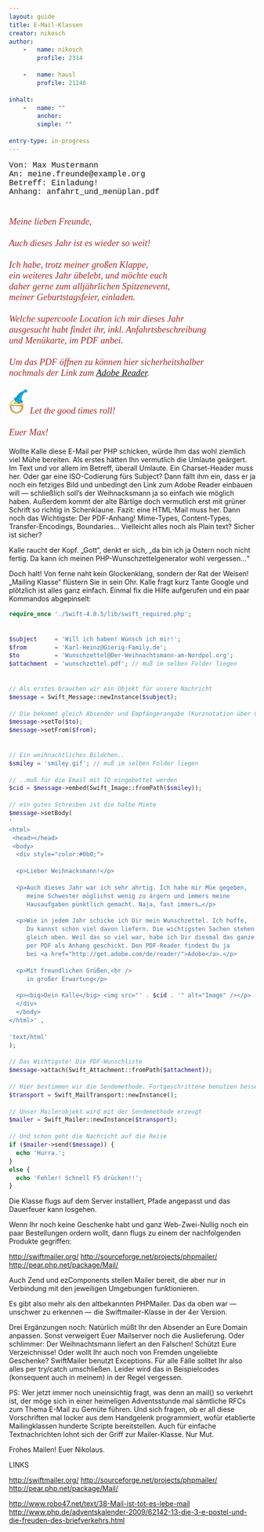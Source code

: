 ```yaml
---
layout: guide
title: E-Mail-Klassen
creator: nikosch
author:
    -   name: nikosch
        profile: 2314

    -   name: hausl
        profile: 21246

inhalt:
    -   name: ""
        anchor: 
        simple: ""

entry-type: in-progress
---
```


<p style="font-size: 12pt; font-family: Courier New, Consolas">
    Von: Max Mustermann<br>
	An: meine.freunde@example.org<br>
	Betreff: Einladung!<br>
	Anhang: anfahrt_und_menüplan.pdf<br>
</p>
<p style="color: brown; font-size: 14pt; font-family: Georgia, Calibri"><i>
<br>
	Meine lieben Freunde,<br>
	<br>
	Auch dieses Jahr ist es wieder so weit!<br> 
	<br>
	Ich habe, trotz meiner großen Klappe,<br> 
    ein weiteres Jahr übelebt, und möchte euch<br>
    daher gerne zum alljährlichen Spitzenevent, <br>
	meiner Geburtstagsfeier, einladen.<br> 
	<br>
	Welche supercoole Location ich mir dieses Jahr<br>
	ausgesucht habt findet ihr, inkl. Anfahrtsbeschreibung<br>
	und Menükarte, im PDF anbei.<br> 
	<br>
	Um das PDF öffnen zu können hier sicherheitshalber<br> 
	nochmals der Link zum <a href="http://get.adobe.com/de/reader/" target="_blank" rel="nofollow">Adobe Reader</a>. 
	<br> 
    <br>
	<img src="images/party_smiley.png" alt="party smiley"> Let the good times roll! 
	<br>
	<br>
	Euer Max!
</i></p>


Wollte Kalle diese E-Mail per PHP schicken, würde Ihm das wohl ziemlich viel Mühe bereiten. Als erstes hätten Ihn vermutlich die Umlaute geärgert. Im Text und vor allem im Betreff, überall Umlaute. Ein Charset-Header muss her. Oder gar eine ISO-Codierung fürs Subject? Dann fällt ihm ein, dass er ja noch ein fetziges Bild und unbedingt den Link zum Adobe Reader einbauen will ― schließlich soll’s der Weihnacksmann ja so einfach wie möglich haben. Außerdem kommt der alte Bärtige doch vermutlich erst mit grüner Schrift so richtig in Schenklaune. Fazit: eine HTML-Mail muss her. Dann noch das Wichtigste: Der PDF-Anhang! 
Mime-Types, Content-Types, Transfer-Encodings, Boundaries… Vielleicht alles noch als Plain text? Sicher ist sicher?

Kalle raucht der Kopf. „Gott“, denkt er sich, „da bin ich ja Ostern noch nicht fertig. Da kann ich meinen PHP-Wunschzettelgenerator wohl vergessen…“

Doch halt! Von ferne naht kein Glockenklang, sondern der Rat der Weisen! „Mailing Klasse“ flüstern Sie in sein Ohr. Kalle fragt kurz Tante Google und plötzlich ist alles ganz einfach. Einmal fix die Hilfe aufgerufen und ein paar Kommandos abgepinselt:


~~~ php
require_once './Swift-4.0.5/lib/swift_required.php'; 


$subject     = 'Will ich haben! Wünsch ich mir!'; 
$from        = 'Karl-Heinz@Gierig-Family.de'; 
$to          = 'Wunschzettel@Der-Weihnachtsmann-am-Nordpol.org'; 
$attachment  = 'wunschzettel.pdf'; // muß im selben Folder liegen 


// Als erstes brauchen wir ein Objekt für unsere Nachricht 
$message = Swift_Message::newInstance($subject); 

// Die bekommt gleich Absender und Empfängerangabe (Kurznotation über Queuing geht auch) 
$message->setTo($to); 
$message->setFrom($from); 


// Ein weihnachtliches Bildchen.. 
$smiley = 'smiley.gif'; // muß im selben Folder liegen 

// ..muß für die Email mit ID eingebettet werden 
$cid = $message->embed(Swift_Image::fromPath($smiley)); 

// ein gutes Schreiben ist die halbe Miete 
$message->setBody( 
' 
<html> 
 <head></head> 
 <body> 
  <div style="color:#0b0;"> 

  <p>Lieber Weihnacksmann!</p> 

  <p>Auch dieses Jahr war ich sehr ahrtig. Ich habe mir Müe gegeben, 
     meine Schwester möglichst wenig zu ärgern und immers meine 
     Hausaufgaben pünktlich gemacht. Naja, fast immers…</p> 

  <p>Wie in jedem Jahr schicke ich Dir mein Wunschzettel. Ich hoffe, 
     Du kannst schön viel davon liefern. Die wichtigsten Sachen stehen 
     gleich oben. Weil das so viel war, habe ich Dir diesmal das ganze 
     per PDF als Anhang geschickt. Den PDF-Reader findest Du ja  
     bei <a href="http://get.adobe.com/de/reader/">Adobe</a>.</p> 

  <p>Mit freundlichen Grüßen,<br /> 
     in großer Erwartung</p> 

  <p><big>Dein Kalle</big> <img src="' . $cid . '" alt="Image" /></p> 
  </div> 
  </body> 
</html>' , 

'text/html'  
); 
   
// Das Wichtigste! Die PDF-Wunschliste 
$message->attach(Swift_Attachment::fromPath($attachment)); 

// Hier bestimmen wir die Sendemethode. Fortgeschrittene benutzen besser SMTP 
$transport = Swift_MailTransport::newInstance(); 

// Unser Mailerobjekt wird mit der Sendemethode erzeugt 
$mailer = Swift_Mailer::newInstance($transport); 

// Und schon geht die Nachricht auf die Reise 
if ($mailer->send($message)) { 
  echo 'Hurra.'; 
} 
else { 
  echo 'Fehler! Schnell F5 drücken!!'; 
} 
~~~

Die Klasse flugs auf dem Server installiert, Pfade angepasst und das Dauerfeuer kann losgehen.

Wenn Ihr noch keine Geschenke habt und ganz Web-Zwei-Nullig noch ein paar Bestellungen ordern wollt, dann flugs zu einem der nachfolgenden Produkte gegriffen:

http://swiftmailer.org/
http://sourceforge.net/projects/phpmailer/
http://pear.php.net/package/Mail/

Auch Zend und ezComponents stellen Mailer bereit, die aber nur in Verbindung mit den jeweiligen Umgebungen funktionieren.


Es gibt also mehr als den altbekannten PHPMailer. Das da oben war ― unschwer zu erkennen ― die Swiftmailer-Klasse in der 4er Version.

Drei Ergänzungen noch:
Natürlich müßt Ihr den Absender an Eure Domain anpassen. Sonst verweigert Euer Mailserver noch die Auslieferung. Oder schlimmer: Der Weihnachtsmann liefert an den Falschen! 
Schützt Eure Verzeichnisse! Oder wollt Ihr auch noch von Fremden ungeliebte Geschenke? 
SwiftMailer benutzt Exceptions. Für alle Fälle solltet Ihr also alles per try/catch umschließen. Leider wird das in Beispielcodes (konsequent auch in meinem) in der Regel vergessen. 

PS: Wer jetzt immer noch uneinsichtig fragt, was denn an mail() so verkehrt ist, der möge sich in einer heimeligen Adventsstunde mal sämtliche RFCs zum Thema E-Mail zu Gemüte führen. Und sich fragen, ob er all diese Vorschriften mal locker aus dem Handgelenk programmiert, wofür etablierte Mailingklassen hunderte Scripte bereitstellen. Auch für einfache Textnachrichten lohnt sich der Griff zur Mailer-Klasse. Nur Mut.

Frohes Mailen! Euer Nikolaus.


LINKS

http://swiftmailer.org/
http://sourceforge.net/projects/phpmailer/
http://pear.php.net/package/Mail/

http://www.robo47.net/text/38-Mail-ist-tot-es-lebe-mail
http://www.php.de/adventskalender-2009/62142-13-die-3-e-postel-und-die-freuden-des-briefverkehrs.html
